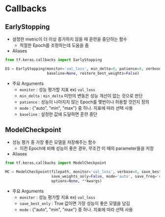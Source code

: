 # Callbacks

## EarlyStopping

* 설정한 metric이 더 이상 증가하지 않을 때 훈련을 중단하는 함수
  * 적절한 Epoch를 조정하는데 도움을 줌
* Aliases

```python
from tf.keras.callbacks import EarlyStopping

ES = EarlyStopping(monitor='val_loss', min_delta=0, patience=0, verbose=0, mode='auto',
                   baseline=None, restore_best_weights=False)
```

* 주요 Arguments
  * `moniter` : 성능 평가할 지표	ex) `val_loss`
  * `min_delta` : `min_delta` 미만의 변동은 성능 개선이 없는 것으로 판단
  * `patience` : 성능이 나아지지 않는 Epoch를 몇번이나 허용할 것인지 정의
  * `mode` : {"auto", "min", "max"} 중 하나. 지표에 따라 선택 사용
  * `baseline` : 설정한 값에 도달하면 훈련 중단



## ModelCheckpoint

* 성능 평가 중 가장 좋은 모델을 저장해주는 함수
  * 이전 Epoch에 비해 성능이 좋은 경우, 무조건 이 때의 parameter들을 저장
* Aliases

```python
from tf.keras.callbacks import ModelCheckpoint

MC = ModelCheckpoint(filepath, monitor='val_loss', verbose=0, save_best_only=False,
                     save_weights_only=False, mode='auto', save_freq='epoch', 
                     options=None, **kwargs)
```

* 주요 Arguments
  * `moniter` : 성능 평가할 지표	ex) `val_loss`
  * `save_best_only` : True 값이면 가장 성능이 좋은 모델을 남김
  * `mode` : {"auto", "min", "max"} 중 하나. 지표에 따라 선택 사용

